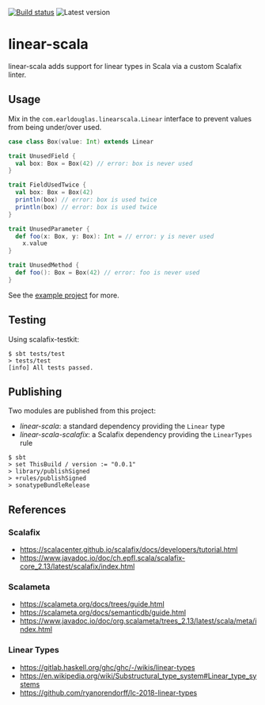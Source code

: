 [![Build status](https://github.com/earldouglas/linear-scala/workflows/build/badge.svg)](https://github.com/earldouglas/linear-scala/actions)
![Latest version](https://img.shields.io/github/tag/earldouglas/linear-scala.svg)

# linear-scala

linear-scala adds support for linear types in Scala via a custom
Scalafix linter.

## Usage

Mix in the `com.earldouglas.linearscala.Linear` interface to prevent
values from being under/over used.
 
```scala
case class Box(value: Int) extends Linear

trait UnusedField {
  val box: Box = Box(42) // error: box is never used
}

trait FieldUsedTwice {
  val box: Box = Box(42)
  println(box) // error: box is used twice
  println(box) // error: box is used twice
}

trait UnusedParameter {
  def foo(x: Box, y: Box): Int = // error: y is never used
    x.value
}

trait UnusedMethod {
  def foo(): Box = Box(42) // error: foo is never used
}
```

See the [example project](example/) for more.

## Testing

Using scalafix-testkit:

```
$ sbt tests/test
> tests/test
[info] All tests passed.
```

## Publishing

Two modules are published from this project:

* *linear-scala*: a standard dependency providing the `Linear` type
* *linear-scala-scalafix*: a Scalafix dependency providing the
  `LinearTypes` rule

```
$ sbt
> set ThisBuild / version := "0.0.1"
> library/publishSigned
> +rules/publishSigned
> sonatypeBundleRelease
```

## References

### Scalafix

* https://scalacenter.github.io/scalafix/docs/developers/tutorial.html
* https://www.javadoc.io/doc/ch.epfl.scala/scalafix-core_2.13/latest/scalafix/index.html

### Scalameta

* https://scalameta.org/docs/trees/guide.html
* https://scalameta.org/docs/semanticdb/guide.html
* https://www.javadoc.io/doc/org.scalameta/trees_2.13/latest/scala/meta/index.html

### Linear Types

* https://gitlab.haskell.org/ghc/ghc/-/wikis/linear-types
* https://en.wikipedia.org/wiki/Substructural_type_system#Linear_type_systems
* https://github.com/ryanorendorff/lc-2018-linear-types

